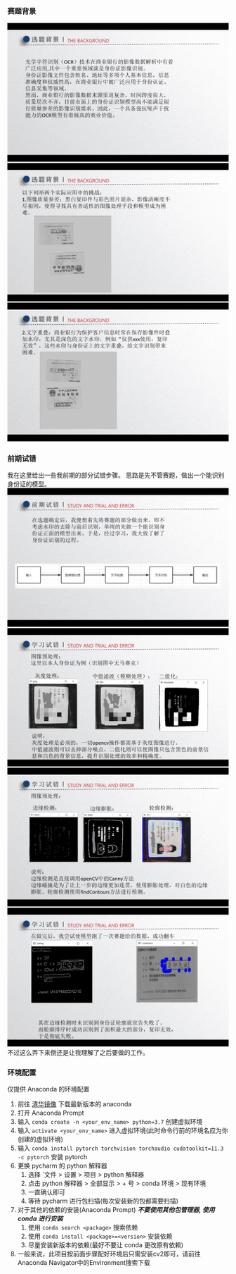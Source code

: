 ### 赛题背景
![image](https://github.com/WHJX272/Ocr_For_ID/blob/master/study_and_makeError/1.png)
![image](https://github.com/WHJX272/Ocr_For_ID/blob/master/study_and_makeError/2.png)
![image](https://github.com/WHJX272/Ocr_For_ID/blob/master/study_and_makeError/3.png)
### 前期试错
我在这里给出一些我前期的部分试错步骤。
思路是先不管赛题，做出一个能识别身份证的模型。
![image](https://github.com/WHJX272/Ocr_For_ID/blob/master/study_and_makeError/4.png)
![image](https://github.com/WHJX272/Ocr_For_ID/blob/master/study_and_makeError/5.png)
![image](https://github.com/WHJX272/Ocr_For_ID/blob/master/study_and_makeError/6.png)
![image](https://github.com/WHJX272/Ocr_For_ID/blob/master/study_and_makeError/7.png)
不过这么弄下来倒还是让我理解了之后要做的工作。

### 环境配置
仅提供 Anaconda 的环境配置
1. 前往 [清华镜像](https://mirrors.tuna.tsinghua.edu.cn/anaconda/archive/) 下载最新版本的 anaconda
2. 打开 Anaconda Prompt
3. 输入 `conda create -n <your_env_name> python=3.7` 创建虚拟环境
4. 输入 `activate <your_env_name>` 进入虚拟环境(此时命令行前的环境名应为你创建的虚拟环境)
5. 输入 `conda install pytorch torchvision torchaudio cudatoolkit=11.3 -c pytorch` 安装 pytorch
6. 更换 pycharm 的 python 解释器
   1. 选择 `文件 > 设置 > 项目 > python 解释器
   2. 点击 python 解释器 > 全部显示 > + 号 > conda 环境 > 现有环境
   3. 一直确认即可
   4. 等待 pycharm 进行包扫描(每次安装新的包都需要扫描)
7. 对于其他的依赖的安装(Anaconda Prompt)
**_不要使用其他包管理器, 使用 conda 进行安装_**
   1. 使用 `conda search <package>` 搜索依赖
   2. 使用 `conda install <package>=<version>` 安装依赖
   3. 尽量安装新版本的依赖(最好不要让 conda 更改原有依赖)
8. 一般来说，此项目按前面步骤配好环境后只需安装cv2即可，请前往Anaconda Navigator中的Environment搜索下载
